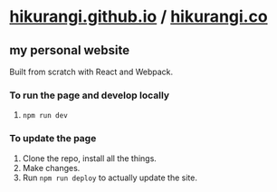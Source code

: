 # [hikurangi.github.io](https://hikurangi.github.io) / [hikurangi.co](https://hikurangi.co)

## my personal website

Built from scratch with React and Webpack.

### To run the page and develop locally
1. `npm run dev`

### To update the page
1. Clone the repo, install all the things.
2. Make changes.
3. Run `npm run deploy` to actually update the site.